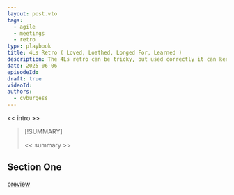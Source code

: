 ```yaml
---
layout: post.vto
tags:
  - agile
  - meetings
  - retro
type: playbook
title: 4Ls Retro ( Loved, Loathed, Longed For, Learned )
description: The 4Ls retro can be tricky, but used correctly it can keep the focus on growth and build momentum for your team
date: 2025-06-06
episodeId:
draft: true
videoId:
authors:
  - cvburgess
---
```


<< intro >>

> [!SUMMARY]
>
> << summary >>

## Section One

[preview](https://www.atlassian.com/team-playbook/plays/4-ls-retrospective-technique)
